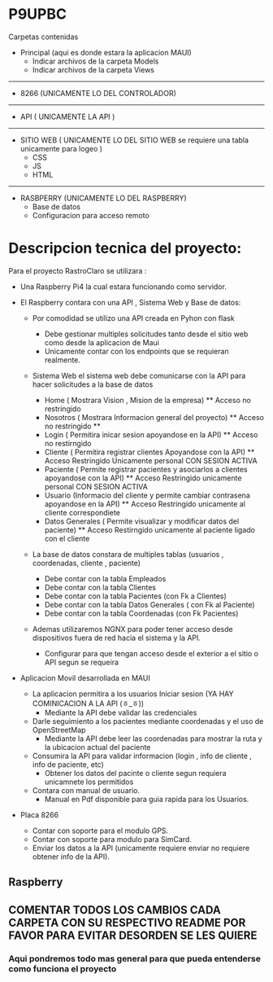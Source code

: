 # P9UPBC
Carpetas contenidas
- Principal (aqui es donde estara la aplicacion MAUI)
  - Indicar archivos de la carpeta Models
  - Indicar archivos de la carpeta Views
- - - - - -
- 8266 (UNICAMENTE LO DEL CONTROLADOR)
- - - - - - 
- API ( UNICAMENTE LA API )
- - - - - - 
- SITIO WEB ( UNICAMENTE LO DEL SITIO WEB se requiere una tabla unicamente para logeo )
  - CSS
  - JS
  - HTML
- - - - - - - 
- RASBPERRY (UNICAMENTE LO DEL RASPBERRY)
  - Base de datos
  - Configuracion para acceso remoto
 
# Descripcion tecnica del proyecto:
Para el proyecto RastroClaro se utilizara :
- Una Raspberry Pi4 la cual estara funcionando como servidor.
- El Raspberry contara con una API , Sistema Web y Base de datos:
  - Por comodidad se utilizo una API creada en Pyhon con flask
    - Debe gestionar multiples solicitudes tanto desde el sitio web como desde la aplicacion de Maui
    - Unicamente contar con los endpoints que se requieran realmente.
  - Sistema Web el sistema web debe comunicarse con la API para hacer solicitudes a la base de datos
    - Home ( Mostrara Vision , Mision de la empresa) ** Acceso no restringido
    - Nosotros ( Mostrara Informacion general del proyecto) ** Acceso no restringido **
    - Login ( Permitira inicar sesion apoyandose en la API) ** Acceso no restirngido
    - Cliente ( Permitira registrar clientes Apoyandose con la API) ** Acceso Restringido Unicamente personal CON SESION ACTIVA
    - Paciente ( Permite registrar pacientes y asociarlos a clientes apoyandose con la API) ** Acceso Restringido unicamente personal CON SESION ACTIVA
    - Usuario (Informacio del cliente y permite cambiar contrasena apoyandose en la API) ** Acceso Restringido unicamente al cliente correspondiete
    - Datos Generales ( Permite visualizar y modificar datos del paciente) ** Acceso Restirngido unicamente al paciente ligado con el cliente
      
  - La base de datos constara de multiples tablas (usuarios , coordenadas, cliente , paciente)
    - Debe contar con la tabla Empleados
    - Debe contar con la tabla Clientes
    - Debe contar con la tabla Pacientes (con Fk a Clientes)
    - Debe contar con la tabla Datos Generales ( con Fk al Paciente)
    - Debe contar con la tabla Coordenadas (con Fk Pacientes)
      
  - Ademas utilizaremos NGNX para poder tener acceso desde dispositivos fuera de red hacia el sistema y la API.
    - Configurar para que tengan acceso desde el exterior a el sitio o API segun se requeira
      
- Aplicacion Movil desarrollada en MAUI
  - La aplicacion permitira a los usuarios Iniciar sesion (YA HAY COMINICACION A LA API (ㆆ_ㆆ))
    - Mediante la API debe validar las credenciales
  - Darle seguimiento a los pacientes mediante coordenadas y el uso de OpenStreetMap
    - Mediante la API debe leer las coordenadas para mostrar la ruta y la ubicacion actual del paciente
  - Consumira la API para validar informacion (login , info de cliente , info de paciente, etc)
    - Obtener los datos del pacinte o cliente segun requiera unicamnete los permitidos
  - Contara con manual de usuario.
    - Manual en Pdf disponible para guia rapida para los Usuarios.

- Placa 8266
  - Contar con soporte para el modulo GPS.
  - Contar con soporte para modulo para SimCard.
  - Enviar los datos a la API (unicamente requiere enviar no requiere obtener info de la API).
  
## Raspberry



## COMENTAR TODOS LOS CAMBIOS CADA CARPETA CON SU RESPECTIVO README POR FAVOR PARA EVITAR DESORDEN SE LES QUIERE 
### Aqui pondremos todo mas general para que pueda entenderse como funciona el proyecto
